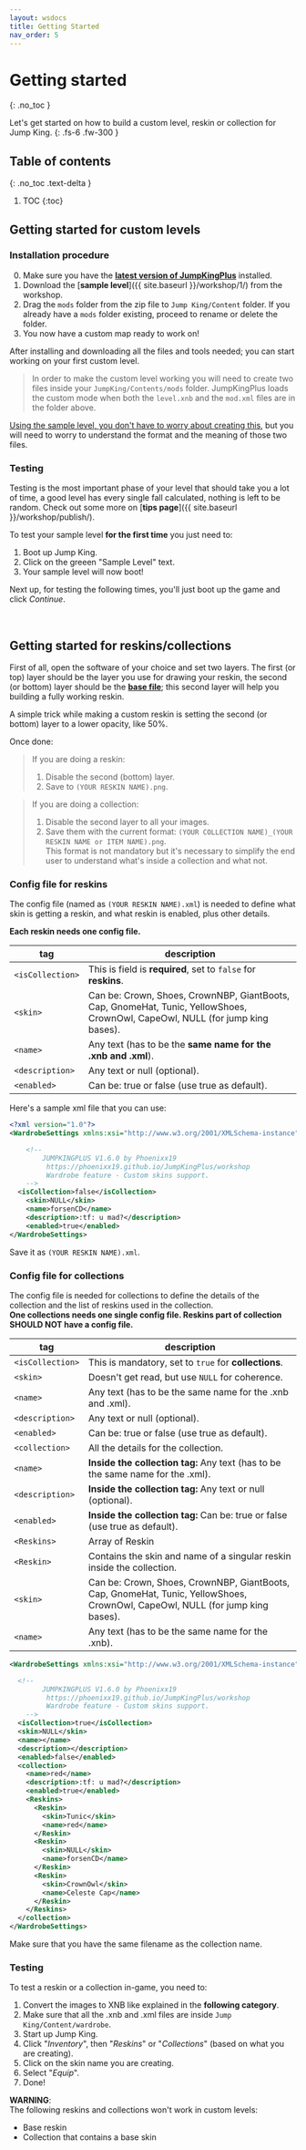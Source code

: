 ```yaml
---
layout: wsdocs
title: Getting Started
nav_order: 5
---
```


# Getting started
{: .no_toc }

Let's get started on how to build a custom level, reskin or collection for Jump King.<!-- more -->
{: .fs-6 .fw-300 }

## Table of contents
{: .no_toc .text-delta }

1. TOC
{:toc}

## Getting started for custom levels

### Installation procedure

0. Make sure you have the [**latest version of JumpKingPlus**](https://github.com/JumpKingPlus/JumpKingPlus/releases/latest) installed.
1. Download the [**sample level**]({{ site.baseurl }}/workshop/1/) from the workshop.
2. Drag the `mods` folder from the zip file to `Jump King/Content` folder. If you already have a `mods` folder existing, proceed to rename or delete the folder.
3. You now have a custom map ready to work on!

After installing and downloading all the files and tools needed; you can start working on your first custom level.

> In order to make the custom level working you will need to create two files inside your `JumpKing/Contents/mods` folder. JumpKingPlus loads the custom mode when both the `level.xnb` and the `mod.xml` files are in the folder above.

<u>Using the sample level, you don't have to worry about creating this</u>, but you will need to worry to understand the format and the meaning of those two files.

### Testing

Testing is the most important phase of your level that should take you a lot of time, a good level has every single fall calculated, nothing is left to be random. Check out some more on [**tips page**]({{ site.baseurl }}/workshop/publish/).

To test your sample level **for the first time** you just need to:
1. Boot up Jump King.
2. Click on the greeen "Sample Level" text.
3. Your sample level will now boot!

Next up, for testing the following times, you'll just boot up the game and click *Continue*.

<br>

## Getting started for reskins/collections
First of all, open the software of your choice and set two layers. The first (or top) layer should be the layer you use for drawing your reskin, the second (or bottom) layer should be the [**base file**](https://raw.githubusercontent.com/JumpKingPlus/JumpKingPlus.github.io/www/workshop/files/base.png); this second layer will help you building a fully working reskin.

A simple trick while making a custom reskin is setting the second (or bottom) layer to a lower opacity, like 50%.

Once done: 
> If you are doing a reskin: 
> 1. Disable the second (bottom) layer. 
> 2. Save to `(YOUR RESKIN NAME).png`.

> If you are doing a collection: 
> 1. Disable the second layer to all your images.
> 2. Save them with the current format: `(YOUR COLLECTION NAME)_(YOUR RESKIN NAME or ITEM NAME).png`.<br>
> This format is not mandatory but it's necessary to simplify the end user to understand what's inside a collection and what not.

### Config file for reskins
The config file (named as `(YOUR RESKIN NAME).xml`) is needed to define what skin is getting a reskin, and what reskin is enabled, plus other details.

**Each reskin needs one config file.**

|tag|description|
|---|---|
|`<isCollection>`|This is field is **required**, set to `false` for **reskins**.|
|`<skin>`|Can be: Crown, Shoes, CrownNBP, GiantBoots, Cap, GnomeHat, Tunic, YellowShoes, CrownOwl, CapeOwl, NULL (for jump king bases).|
|`<name>`|Any text (has to be the **same name for the .xnb and .xml**).|
|`<description>`|Any text or null (optional).|
|`<enabled>`|Can be: true or false (use true as default).|

Here's a sample xml file that you can use:

```xml
<?xml version="1.0"?>
<WardrobeSettings xmlns:xsi="http://www.w3.org/2001/XMLSchema-instance" xmlns:xsd="http://www.w3.org/2001/XMLSchema">

	<!-- 
		JUMPKINGPLUS V1.6.0 by Phoenixx19
		 https://phoenixx19.github.io/JumpKingPlus/workshop
		 Wardrobe feature - Custom skins support.
	-->
  <isCollection>false</isCollection>
	<skin>NULL</skin>
	<name>forsenCD</name>
	<description>:tf: u mad?</description>
	<enabled>true</enabled>
</WardrobeSettings>
```

Save it as `(YOUR RESKIN NAME).xml`.

### Config file for collections
The config file is needed for collections to define the details of the collection and the list of reskins used in the collection.<br>
**One collections needs one single config file. Reskins part of collection SHOULD NOT have a config file.**

|tag|description|
|---|---|
|`<isCollection>`|This is mandatory, set to `true` for **collections**.|
|`<skin>`|Doesn't get read, but use `NULL` for coherence.|
|`<name>`|Any text (has to be the same name for the .xnb and .xml).|
|`<description>`|Any text or null (optional).|
|`<enabled>`|Can be: true or false (use true as default).|
|`<collection>`|All the details for the collection.|
|`<name>`|**Inside the collection tag:** Any text (has to be the same name for the .xml).|
|`<description>`|**Inside the collection tag:** Any text or null (optional).|
|`<enabled>`|**Inside the collection tag:** Can be: true or false (use true as default).|
|`<Reskins>`|Array of Reskin|
|`<Reskin>`|Contains the skin and name of a singular reskin inside the collection.|
|`<skin>`|Can be: Crown, Shoes, CrownNBP, GiantBoots, Cap, GnomeHat, Tunic, YellowShoes, CrownOwl, CapeOwl, NULL (for jump king bases).|
|`<name>`|Any text (has to be the same name for the .xnb).|

```xml
<WardrobeSettings xmlns:xsi="http://www.w3.org/2001/XMLSchema-instance" xmlns:xsd="http://www.w3.org/2001/XMLSchema">

  <!-- 
		JUMPKINGPLUS V1.6.0 by Phoenixx19
		 https://phoenixx19.github.io/JumpKingPlus/workshop
		 Wardrobe feature - Custom skins support.
	-->
  <isCollection>true</isCollection>
  <skin>NULL</skin>
  <name></name>
  <description></description>
  <enabled>false</enabled>
  <collection>
    <name>red</name>
    <description>:tf: u mad?</description>
    <enabled>true</enabled>
    <Reskins>
      <Reskin>
        <skin>Tunic</skin>
        <name>red</name>
      </Reskin>
      <Reskin>
        <skin>NULL</skin>
        <name>forsenCD</name>
      </Reskin>
      <Reskin>
        <skin>CrownOwl</skin>
        <name>Celeste Cap</name>
      </Reskin>
    </Reskins>
  </collection>
</WardrobeSettings>
```
Make sure that you have the same filename as the collection name.

### Testing

To test a reskin or a collection in-game, you need to:

1. Convert the images to XNB like explained in the **following category**.
2. Make sure that all the .xnb and .xml files are inside `Jump King/Content/wardrobe`.
3. Start up Jump King.
4. Click "*Inventory*", then "*Reskins*" or "*Collections*" (based on what you are creating).
5. Click on the skin name you are creating.
6. Select "*Equip*".
7. Done!

**WARNING**:<br>The following reskins and collections won't work in custom levels:
- Base reskin
- Collection that contains a base skin